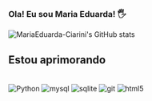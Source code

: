 
 ### Ola! Eu sou Maria Eduarda! 🖐️


![MariaEduarda-Ciarini's GitHub stats](https://github-readme-stats.vercel.app/api?username=MariaEduarda-Ciarini&show_icons=true&theme=dracula)



## Estou aprimorando

<div style="display: inline_block"><br/>
  <img align="center" alt="Python" src ="https://img.shields.io/badge/Python-14354C?style=for-the-badge&logo=python&logoColor=white"/>
  <img align="center" alt="mysql" src ="https://img.shields.io/badge/MySQL-005C84?style=for-the-badge&logo=mysql&logoColor=white"/>
  <img align="center" alt="sqlite" src ="https://img.shields.io/badge/SQLite-07405E?style=for-the-badge&logo=sqlite&logoColor=white"/>
  <img align="center" alt="git" src ="https://img.shields.io/badge/GIT-E44C30?style=for-the-badge&logo=git&logoColor=white"/>
  <img align="center" alt="html5" src =https://img.shields.io/badge/HTML5-E34F26?style=for-the-badge&logo=html5&logoColor=white/>

</div>





